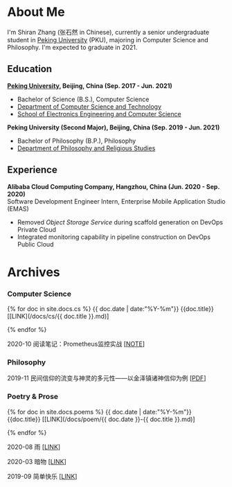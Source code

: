 # About Me

I'm Shiran Zhang (张石然 in Chinese), currently a senior undergraduate student in [Peking University](http://english.pku.edu.cn/) (PKU), majoring in Computer Science and Philosophy. I'm expected to graduate in 2021.

## Education

<div align="left">
    <strong><a href="http://english.pku.edu.cn/">Peking University</a>, Beijing, China (Sep. 2017 - Jun. 2021)</strong>
    <ul>
        <li>Bachelor of Science (B.S.), Computer Science</li>
        <li><a href="https://cs.pku.edu.cn/English/Home.htm">Department of Computer Science and Technology</a></li>
        <li><a href="http://eecs.pku.edu.cn/Home/HOME.htm">School of Electronics Engineering and Computer Science</a></li>
    </ul>
</div>

<div align="left">
    <strong>Peking University (Second Major), Beijing, China (Sep. 2019 - Jun. 2021)</strong>
    <ul>
        <li>Bachelor of Philosophy (B.P.), Philosophy</li>
        <li><a href="https://en.phil.pku.edu.cn/">Department of Philosophy and Religious Studies</a></li>
    </ul>
</div>


## Experience

<div align="left">
    <strong>Alibaba Cloud Computing Company, Hangzhou, China (Jun. 2020 - Sep. 2020)</strong>
    <br />Software Development Engineer Intern, Enterprise Mobile Application Studio (EMAS)
    <ul>
        <li>Removed <i>Object Storage Service</i> during scaffold generation on DevOps Private Cloud</li>
        <li>Integrated monitoring capability in pipeline construction on DevOps Public Cloud</li>
    </ul>
</div>

# Archives

### Computer Science

{% for doc in site.docs.cs %}
{{ doc.date | date:"%Y-%m"}} {{doc.title}} \[[LINK](/docs/cs/{{ doc.title }}.md)\]

{% endfor %}

2020-10 阅读笔记：Prometheus监控实战 \[[NOTE](/docs/cs/阅读笔记：Prometheus监控实战.md)\]

### Philosophy

2019-11 民间信仰的流变与神灵的多元性——以金泽镇诸神信仰为例 \[[PDF](/docs/phil/民间信仰的流变与神灵的多元性——以金泽镇诸神信仰为例.pdf)\]

### Poetry & Prose

{% for doc in site.docs.poems %}
{{ doc.date | date:"%Y-%m"}} {{doc.title}} \[[LINK](/docs/poem/{{ doc.date }}-{{ doc.title }}.md)\]

{% endfor %}

2020-08 雨 \[[LINK](/docs/poem/2020-08-雨.md)\]

2020-03 暗物 \[[LINK](/docs/poem/2020-03-26-暗物.md)\]

2019-09 简单快乐 \[[LINK](/docs/poem/2019-09-14-简单快乐.md)\]
